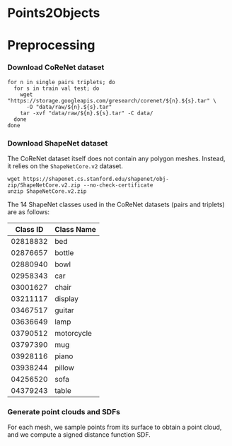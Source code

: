 # Points2Objects


# Preprocessing

### Download CoReNet dataset

```
for n in single pairs triplets; do  
  for s in train val test; do
    wget "https://storage.googleapis.com/gresearch/corenet/${n}.${s}.tar" \
      -O "data/raw/${n}.${s}.tar" 
    tar -xvf "data/raw/${n}.${s}.tar" -C data/ 
  done 
done
```

### Download ShapeNet dataset

The CoReNet dataset itself does not contain any polygon meshes.
Instead, it relies on the ```ShapeNetCore.v2``` dataset.
```
wget https://shapenet.cs.stanford.edu/shapenet/obj-zip/ShapeNetCore.v2.zip --no-check-certificate
unzip ShapeNetCore.v2.zip
```

The 14 ShapeNet classes used in the CoReNet datasets (pairs and triplets) are as follows:

| Class ID | Class Name |
|----------|------------|
| 02818832 | bed 	    |
| 02876657 | bottle 	|
| 02880940 | bowl 	    |
| 02958343 | car 	    |
| 03001627 | chair 	    |
| 03211117 | display 	|
| 03467517 | guitar 	|
| 03636649 | lamp 	    |
| 03790512 | motorcycle |
| 03797390 | mug 	    |
| 03928116 | piano 	    |
| 03938244 | pillow 	|
| 04256520 | sofa 	    |
| 04379243 | table 	    |

### Generate point clouds and SDFs
For each mesh, we sample points from its surface to obtain a point cloud, and we compute a signed distance function SDF.


